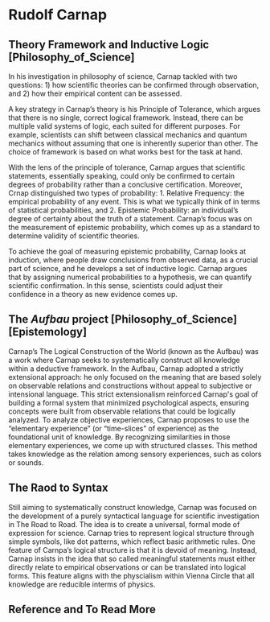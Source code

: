 # Rudolf Carnap
## Theory Framework and Inductive Logic [Philosophy_of_Science]
In his investigation in philosophy of science, Carnap tackled with two questions: 1) how scientific theories can be confirmed through observation, and 2) how their empirical content can be assessed.

A key strategy in Carnap’s theory is his Principle of Tolerance, which argues that there is no single, correct logical framework. Instead, there can be multiple valid systems of logic, each suited for different purposes. For example, scientists can shift between classical mechanics and quantum mechanics without assuming that one is inherently superior than other. The choice of framework is based on what works best for the task at hand.

With the lens of the principle of tolerance, Carnap argues that scientific statements, essentially speaking, could only be confirmed to certain degrees of probability rather than a conclusive certification. Moreover, Crnap distinguished two types of probability: 1. Relative Frequency: the empirical probability of any event. This is what we typically think of in terms of statistical probabilities, and 2. Epistemic Probability: an individual’s degree of certainty about the truth of a statement. Carnap’s focus was on the measurement of epistemic probability, which comes up as a standard to determine validity of scientific theories. 

To achieve the goal of measuring epistemic probability, Carnap looks at induction, where people draw conclusions from observed data, as a crucial part of science, and he develops a set of inductive logic. Carnap argues that by assigning numerical probabilities to a hypothesis, we can quantify scientific confirmation. In this sense, scientists could adjust their confidence in a theory as new evidence comes up. 

## The *Aufbau* project [Philosophy_of_Science] [Epistemology]
Carnap’s The Logical Construction of the World (known as the Aufbau) was a work where Carnap seeks to systematically construct all knowledge within a deductive framework.
In the Aufbau, Carnap adopted a strictly extensional approach: he only focused on the meaning that are based solely on observable relations and constructions without appeal to subjective or intensional language. This strict extensionalism reinforced Carnap's goal of building a formal system that minimized psychological aspects, ensuring concepts were built from observable relations that could be logically analyzed​.
To analyze objective experiences, Carnap proposes to use the “elementary experience” (or “time-slices” of experience) as the foundational unit of knowledge. By recognizing similarities in those elementary experiences, we come up with structured classes. This method takes knowledge as the relation among sensory experiences, such as colors or sounds.

## The Raod to Syntax
Still aiming to systematically construct knowledge, Carnap was focused on the development of a purely syntactical language for scientific investigation in The Road to Road. The idea is to create a universal, formal mode of expression for science. Carnap tries to represent logical structure through simple symbols, like dot patterns, which reflect basic arithmetic rules.
One feature of Carnpa’s logical structure is that it is devoid of meaning. Instead, Carnap insists in the idea that so called meaningful statements must either directly relate to empirical observations or can be translated into logical forms. This feature aligns with the physcialism within Vienna Circle that all knowledge are reducible interms of physics.

## Reference and To Read More

